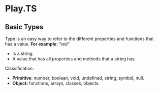 # Play.TS

## Basic Types

Type is an easy way to refer to the different properties and functions that has a value.
**For example:** "red"

- Is a string.
- A value that has all properties and methods that a string has.

Classification:

- **Primitive:** number, boolean, void, undefined, string, symbol, null.
- **Object:** functions, arrays, classes, objects.
